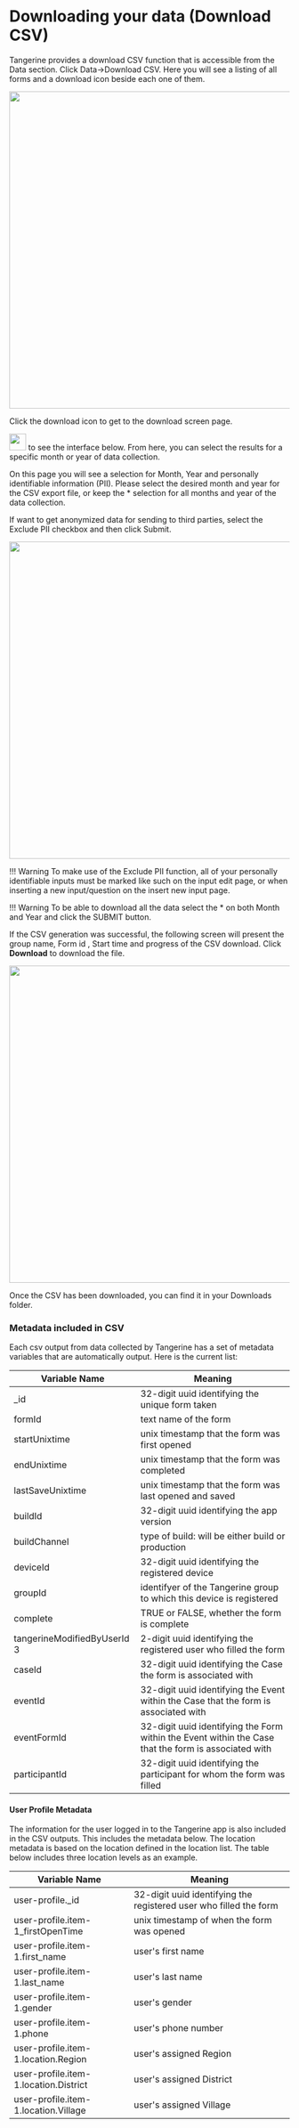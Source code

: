 Downloading your data (Download CSV) 
============

Tangerine provides a download CSV function that is accessible from the Data section. 
Click Data->Download CSV. Here you will see a listing of all forms and a download icon beside each one of them.


<img src="../media/downloadCsv.png" width="570">


Click the download icon to get to the download screen page.

<img src="../media/image85.png" width="30">
to see the interface below. From here,
you can select the results for a specific month or year of data
collection.

On this page you will see a selection for Month, Year and personally identifiable information (PII). Please select the desired month and year for the CSV export file, or keep the * selection for all months and year of the data collection. 

If want to get anonymized data for sending to third parties, select the Exclude PII checkbox and then click Submit.

<img src="../media/downloadSelection.png" width="570">

!!! Warning 
    To make use of the Exclude PII function, all of your  personally identifiable inputs must be marked like such on the input edit page, or when inserting a new input/question on the insert new input page.

!!! Warning 
    To be able to download all the data select the \* on both Month and Year and click the SUBMIT button.

If the CSV generation was successful, the following screen will present the group name, Form id , Start time and progress of the CSV download. 
Click **Download** to download the file.

<img src="../media/downloadCsvFile.png" width="570">


Once the CSV has been downloaded, you can find it in your Downloads folder.


### Metadata included in CSV ###

Each csv output from data collected by Tangerine has a set of metadata variables that are automatically output. Here is the current list:

|Variable Name |	Meaning |
| ---------- | ------------------------------------------------|
|_id	|32-digit uuid identifying the unique form taken|
|formId	|text name of the form|
|startUnixtime	|unix timestamp that the form was first opened|
|endUnixtime	|unix timestamp that the form was completed|
|lastSaveUnixtime	|unix timestamp that the form was last opened and saved|
|buildId	|32-digit uuid identifying the app version|
|buildChannel	|type of build: will be either build or production|
|deviceId	|32-digit uuid identifying the registered device|
|groupId	|identifyer of the Tangerine group to which this device is registered|
|complete	|TRUE or FALSE, whether the form is complete|
|tangerineModifiedByUserId	3|2-digit uuid identifying the registered user who filled the form|
|caseId	|32-digit uuid identifying the Case the form is associated with|
|eventId	|32-digit uuid identifying the Event within the Case that the form is associated with|
|eventFormId	|32-digit uuid identifying the Form within the Event within the Case that the form is associated with|
|participantId	|32-digit uuid identifying the participant for whom the form was filled|


#### User Profile Metadata ####

The information for the user logged in to the Tangerine app is also included in the CSV outputs. This includes the metadata below. The location metadata is based on the location defined in the location list. The table below includes three location levels as an example. 

|Variable Name |	Meaning |
| ---------- | ------------------------------------------------|
|user-profile._id	|32-digit uuid identifying the registered user who filled the form|
|user-profile.item-1_firstOpenTime	|unix timestamp of when the form was opened|
|user-profile.item-1.first_name	|user's first name|
|user-profile.item-1.last_name	|user's last name|
|user-profile.item-1.gender	|user's gender|
|user-profile.item-1.phone	|user's phone number|
|user-profile.item-1.location.Region	|user's assigned Region|
|user-profile.item-1.location.District	|user's assigned District|
|user-profile.item-1.location.Village	|user's assigned Village|
